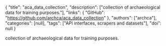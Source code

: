 {
  "title": "aca_data_collection",
  "description": ["collection of archaeological data for training purposes."],
  "links": {
    "GitHub": "https://github.com/archca/aca_data_collection"
  },
  "authors": ["archca"],
  "categories": [null],
  "tags": ["API interfaces, scrapers and datasets"],
  "doi": null
}

<!-- Generated by csv2md.R – do not edit by hand -->

collection of archaeological data for training purposes.
